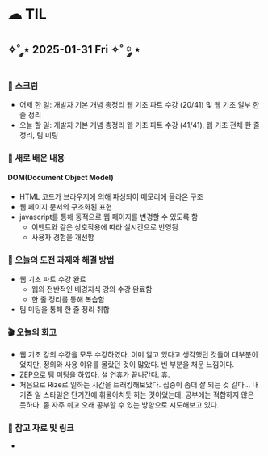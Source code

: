 # ☁︎ TIL

## ✧˚ ༘⋆ 2025-01-31 Fri ✧˚ ༘ ⋆

### 💬 스크럼
- 어제 한 일: 개발자 기본 개념 총정리 웹 기초 파트 수강 (20/41) 및 웹 기초 일부 한 줄 정리
- 오늘 할 일: 개발자 기본 개념 총정리 웹 기초 파트 수강 (41/41), 웹 기초 전체 한 줄 정리, 팀 미팅

### 🖤 새로 배운 내용
#### DOM(Document Object Model)
- HTML 코드가 브라우저에 의해 파싱되어 메모리에 올라온 구조
- 웹 페이지 문서의 구조화된 표현
- javascript를 통해 동적으로 웹 페이지를 변경할 수 있도록 함
    - 이벤트와 같은 상호작용에 따라 실시간으로 반영됨
    - 사용자 경험을 개선함

### 🏁 오늘의 도전 과제와 해결 방법
- 웹 기초 파트 수강 완료
    - 웹의 전반적인 배경지식 강의 수강 완료함
    - 한 줄 정리를 통해 복습함
- 팀 미팅을 통해 한 줄 정리 취합

### 🎬 오늘의 회고
- 웹 기초 강의 수강을 모두 수강하였다. 이미 알고 있다고 생각했던 것들이 대부분이었지만, 정의와 사용 이유를 몰랐던 것이 많았다. 빈 부분을 채운 느낌이다.
- ZEP으로 팀 미팅을 하였다. 설 연휴가 끝나간다. 휴.
- 처음으로 Rize로 일하는 시간을 트래킹해보았다. 집중이 좀더 잘 되는 것 같다... 내 기존 일 스타일은 단기간에 휘몰아치듯 하는 것이었는데, 공부에는 적합하지 않은 듯하다. 좀 자주 쉬고 오래 공부할 수 있는 방향으로 시도해보고 있다.

### 👀 참고 자료 및 링크
- 